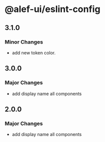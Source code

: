 # @alef-ui/eslint-config

## 3.1.0

### Minor Changes

- add new token color.

## 3.0.0

### Major Changes

- add display name all components

## 2.0.0

### Major Changes

- add display name all components
